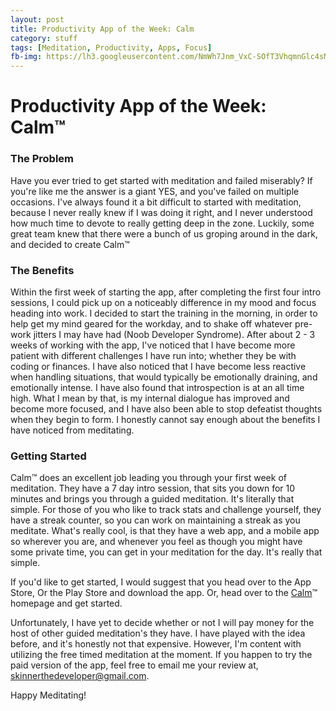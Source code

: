 ```yaml
---
layout: post
title: Productivity App of the Week: Calm
category: stuff
tags: [Meditation, Productivity, Apps, Focus]
fb-img: https://lh3.googleusercontent.com/NmWh7Jnm_VxC-SOfT3VhqmnGlc4sMWLJh9SDfBL1hRx7PG2WA0yS8VY7Mhi1m7P7UQ=w300
---
```


# Productivity App of the Week: Calm™

### The Problem

Have you ever tried to get started with meditation and failed miserably? If you're like me the answer is a giant YES, and you've failed on multiple occasions. I've
always found it a bit difficult to started with meditation, because I never really knew if I was doing it right, and I never understood how much time to devote to really
getting deep in the zone. Luckily, some great team knew that there were a bunch of us groping around in the dark, and decided to create Calm™

### The Benefits

Within the first week of starting the app, after completing the first four intro sessions, I could pick up on a noticeably difference in my mood and focus heading into work.
I decided to start the training in the morning, in order to help get my mind geared for the workday, and to shake off whatever pre-work jitters I may have had (Noob Developer Syndrome).
After about 2 - 3 weeks of working with the app, I've noticed that I have become more patient with different challenges I have run into; whether they be with coding or finances.
I have also noticed that I have become less reactive when handling situations, that would typically be emotionally draining, and emotionally intense. I have also found that introspection
is at an all time high. What I mean by that, is my internal dialogue has improved and become more focused, and I have also been able to stop defeatist thoughts when they begin to form.
I honestly cannot say enough about the benefits I have noticed from meditating.

### Getting Started

Calm™ does an excellent job leading you through your first week of meditation. They have a 7 day intro session, that sits you down for 10 minutes and brings you
through a guided meditation. It's literally that simple. For those of you who like to track stats and challenge yourself, they have a streak counter, so you can work
on maintaining a streak as you meditate. What's really cool, is that they have a web app, and a mobile app so wherever you are, and whenever you feel as though you might
have some private time, you can get in your meditation for the day. It's really that simple.

If you'd like to get started, I would suggest that you head over to the App Store, Or the Play Store and download the app. Or, head over to the [Calm](www.calm.com)™ homepage
and get started.

Unfortunately, I have yet to decide whether or not I will pay money for the host of other guided meditation's they have. I have played with the idea before, and it's honestly
not that expensive. However, I'm content with utilizing the free timed meditation at the moment. If you happen to try the paid version of the app, feel free to email me your review at,
skinnerthedeveloper@gmail.com.

Happy Meditating!
